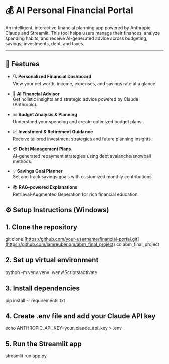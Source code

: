 # 💰 AI Personal Financial Portal

An intelligent, interactive financial planning app powered by Anthropic Claude and Streamlit. This tool helps users manage their finances, analyze spending habits, and receive AI-generated advice across budgeting, savings, investments, debt, and taxes.

---

## 🚀 Features

- 🔍 **Personalized Financial Dashboard**  
  View your net worth, income, expenses, and savings rate at a glance.

- 🤖 **AI Financial Advisor**  
  Get holistic insights and strategic advice powered by Claude (Anthropic).

- 📊 **Budget Analysis & Planning**  
  Understand your spending and create optimized budget plans.

- 📈 **Investment & Retirement Guidance**  
  Receive tailored investment strategies and future planning insights.

- 💳 **Debt Management Plans**  
  AI-generated repayment strategies using debt avalanche/snowball methods.

- 💡 **Savings Goal Planner**  
  Set and track savings goals with customized monthly contributions.

- 📚 **RAG-powered Explanations**  
  Retrieval-Augmented Generation for rich financial education.

## ⚙️ Setup Instructions (Windows)

## 1. Clone the repository
git clone [https://github.com/your-username/financial-portal.git](https://github.com/iamreubengm/abm_final_project)
cd abm_final_project

## 2. Set up virtual environment
python -m venv venv
.\venv\Scripts\activate

## 3. Install dependencies
pip install -r requirements.txt

## 4. Create .env file and add your Claude API key
echo ANTHROPIC_API_KEY=your_claude_api_key > .env

## 5. Run the Streamlit app
streamlit run app.py
